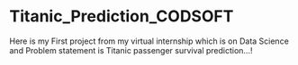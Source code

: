 # Titanic_Prediction_CODSOFT
Here is my First project from my virtual internship which is on Data Science and Problem statement is Titanic passenger survival prediction...!
